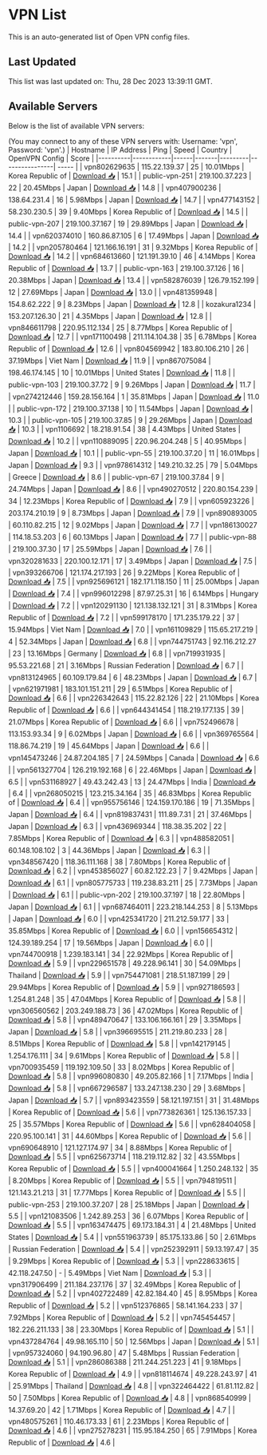 # VPN List

This is an auto-generated list of Open VPN config files.

## Last Updated

This list was last updated on: Thu, 28 Dec 2023 13:39:11 GMT.

## Available Servers

Below is the list of available VPN servers:

(You may connect to any of these VPN servers with: Username: 'vpn', Password: 'vpn'.)
| Hostname | IP Address | Ping | Speed | Country | OpenVPN Config | Score |
|----------|------------|------|-------|---------|----------------| ----- |
| vpn802629635 | 115.22.139.37 | 25 | 10.01Mbps | Korea Republic of | [Download 📥](./configs/server_0_KR.ovpn) | 15.1 |
| public-vpn-251 | 219.100.37.223 | 22 | 20.45Mbps | Japan | [Download 📥](./configs/server_1_JP.ovpn) | 14.8 |
| vpn407900236 | 138.64.231.4 | 16 | 5.98Mbps | Japan | [Download 📥](./configs/server_2_JP.ovpn) | 14.7 |
| vpn477143152 | 58.230.230.5 | 39 | 9.40Mbps | Korea Republic of | [Download 📥](./configs/server_3_KR.ovpn) | 14.5 |
| public-vpn-207 | 219.100.37.167 | 19 | 29.89Mbps | Japan | [Download 📥](./configs/server_4_JP.ovpn) | 14.4 |
| vpn620374010 | 160.86.87.105 | 6 | 17.49Mbps | Japan | [Download 📥](./configs/server_5_JP.ovpn) | 14.2 |
| vpn205780464 | 121.166.16.191 | 31 | 9.32Mbps | Korea Republic of | [Download 📥](./configs/server_6_KR.ovpn) | 14.2 |
| vpn684613660 | 121.191.39.10 | 46 | 4.14Mbps | Korea Republic of | [Download 📥](./configs/server_7_KR.ovpn) | 13.7 |
| public-vpn-163 | 219.100.37.126 | 16 | 20.38Mbps | Japan | [Download 📥](./configs/server_8_JP.ovpn) | 13.4 |
| vpn582876039 | 126.79.152.199 | 12 | 27.69Mbps | Japan | [Download 📥](./configs/server_9_JP.ovpn) | 13.0 |
| vpn481359948 | 154.8.62.222 | 9 | 8.23Mbps | Japan | [Download 📥](./configs/server_10_JP.ovpn) | 12.8 |
| kozakura1234 | 153.207.126.30 | 21 | 4.35Mbps | Japan | [Download 📥](./configs/server_11_JP.ovpn) | 12.8 |
| vpn846611798 | 220.95.112.134 | 25 | 8.77Mbps | Korea Republic of | [Download 📥](./configs/server_12_KR.ovpn) | 12.7 |
| vpn171100498 | 211.114.104.38 | 35 | 6.78Mbps | Korea Republic of | [Download 📥](./configs/server_13_KR.ovpn) | 12.6 |
| vpn804569942 | 183.80.106.210 | 26 | 37.19Mbps | Viet Nam | [Download 📥](./configs/server_14_VN.ovpn) | 11.9 |
| vpn867075084 | 198.46.174.145 | 10 | 10.01Mbps | United States | [Download 📥](./configs/server_15_US.ovpn) | 11.8 |
| public-vpn-103 | 219.100.37.72 | 9 | 9.26Mbps | Japan | [Download 📥](./configs/server_16_JP.ovpn) | 11.7 |
| vpn274212446 | 159.28.156.164 | 1 | 35.81Mbps | Japan | [Download 📥](./configs/server_17_JP.ovpn) | 11.0 |
| public-vpn-172 | 219.100.37.138 | 10 | 11.54Mbps | Japan | [Download 📥](./configs/server_18_JP.ovpn) | 10.3 |
| public-vpn-105 | 219.100.37.85 | 9 | 29.26Mbps | Japan | [Download 📥](./configs/server_19_JP.ovpn) | 10.3 |
| vpn1106692 | 18.218.91.54 | 38 | 4.43Mbps | United States | [Download 📥](./configs/server_20_US.ovpn) | 10.2 |
| vpn110889095 | 220.96.204.248 | 5 | 40.95Mbps | Japan | [Download 📥](./configs/server_21_JP.ovpn) | 10.1 |
| public-vpn-55 | 219.100.37.20 | 11 | 16.01Mbps | Japan | [Download 📥](./configs/server_22_JP.ovpn) | 9.3 |
| vpn978614312 | 149.210.32.25 | 79 | 5.04Mbps | Greece | [Download 📥](./configs/server_23_GR.ovpn) | 8.6 |
| public-vpn-67 | 219.100.37.84 | 9 | 24.74Mbps | Japan | [Download 📥](./configs/server_24_JP.ovpn) | 8.6 |
| vpn490270512 | 220.80.154.239 | 34 | 12.23Mbps | Korea Republic of | [Download 📥](./configs/server_25_KR.ovpn) | 7.9 |
| vpn605923226 | 203.174.210.19 | 9 | 8.73Mbps | Japan | [Download 📥](./configs/server_26_JP.ovpn) | 7.9 |
| vpn890893005 | 60.110.82.215 | 12 | 9.02Mbps | Japan | [Download 📥](./configs/server_27_JP.ovpn) | 7.7 |
| vpn186130027 | 114.18.53.203 | 6 | 60.13Mbps | Japan | [Download 📥](./configs/server_28_JP.ovpn) | 7.7 |
| public-vpn-88 | 219.100.37.30 | 17 | 25.59Mbps | Japan | [Download 📥](./configs/server_29_JP.ovpn) | 7.6 |
| vpn320281633 | 220.100.12.171 | 17 | 3.49Mbps | Japan | [Download 📥](./configs/server_30_JP.ovpn) | 7.5 |
| vpn393266706 | 121.174.217.193 | 26 | 9.22Mbps | Korea Republic of | [Download 📥](./configs/server_31_KR.ovpn) | 7.5 |
| vpn925696121 | 182.171.118.150 | 11 | 25.00Mbps | Japan | [Download 📥](./configs/server_32_JP.ovpn) | 7.4 |
| vpn996012298 | 87.97.25.31 | 16 | 6.14Mbps | Hungary | [Download 📥](./configs/server_33_HU.ovpn) | 7.2 |
| vpn120291130 | 121.138.132.121 | 31 | 8.31Mbps | Korea Republic of | [Download 📥](./configs/server_34_KR.ovpn) | 7.2 |
| vpn599178170 | 171.235.179.22 | 37 | 15.94Mbps | Viet Nam | [Download 📥](./configs/server_35_VN.ovpn) | 7.0 |
| vpn161109829 | 115.65.217.219 | 4 | 52.34Mbps | Japan | [Download 📥](./configs/server_36_JP.ovpn) | 6.8 |
| vpn744751743 | 92.116.212.27 | 23 | 13.16Mbps | Germany | [Download 📥](./configs/server_37_DE.ovpn) | 6.8 |
| vpn719931935 | 95.53.221.68 | 21 | 3.16Mbps | Russian Federation | [Download 📥](./configs/server_38_RU.ovpn) | 6.7 |
| vpn813124965 | 60.109.179.84 | 6 | 48.23Mbps | Japan | [Download 📥](./configs/server_39_JP.ovpn) | 6.7 |
| vpn621971981 | 183.101.151.211 | 29 | 6.51Mbps | Korea Republic of | [Download 📥](./configs/server_40_KR.ovpn) | 6.6 |
| vpn226342643 | 115.22.82.126 | 22 | 21.10Mbps | Korea Republic of | [Download 📥](./configs/server_41_KR.ovpn) | 6.6 |
| vpn644341454 | 118.219.177.135 | 39 | 21.07Mbps | Korea Republic of | [Download 📥](./configs/server_42_KR.ovpn) | 6.6 |
| vpn752496678 | 113.153.93.34 | 9 | 6.02Mbps | Japan | [Download 📥](./configs/server_43_JP.ovpn) | 6.6 |
| vpn369765564 | 118.86.74.219 | 19 | 45.64Mbps | Japan | [Download 📥](./configs/server_44_JP.ovpn) | 6.6 |
| vpn145473246 | 24.87.204.185 | 7 | 24.59Mbps | Canada | [Download 📥](./configs/server_45_CA.ovpn) | 6.6 |
| vpn561327704 | 126.219.192.168 | 6 | 22.46Mbps | Japan | [Download 📥](./configs/server_46_JP.ovpn) | 6.5 |
| vpn531168927 | 49.43.242.43 | 13 | 24.47Mbps | India | [Download 📥](./configs/server_47_IN.ovpn) | 6.4 |
| vpn268050215 | 123.215.34.164 | 35 | 46.83Mbps | Korea Republic of | [Download 📥](./configs/server_48_KR.ovpn) | 6.4 |
| vpn955756146 | 124.159.170.186 | 19 | 71.35Mbps | Japan | [Download 📥](./configs/server_49_JP.ovpn) | 6.4 |
| vpn819837431 | 111.89.7.31 | 21 | 37.46Mbps | Japan | [Download 📥](./configs/server_50_JP.ovpn) | 6.3 |
| vpn436969344 | 118.38.35.202 | 22 | 7.85Mbps | Korea Republic of | [Download 📥](./configs/server_51_KR.ovpn) | 6.3 |
| vpn488582051 | 60.148.108.102 | 3 | 44.36Mbps | Japan | [Download 📥](./configs/server_52_JP.ovpn) | 6.3 |
| vpn348567420 | 118.36.111.168 | 38 | 7.80Mbps | Korea Republic of | [Download 📥](./configs/server_53_KR.ovpn) | 6.2 |
| vpn453856027 | 60.82.122.23 | 7 | 9.42Mbps | Japan | [Download 📥](./configs/server_54_JP.ovpn) | 6.1 |
| vpn805775733 | 119.238.83.211 | 25 | 7.73Mbps | Japan | [Download 📥](./configs/server_55_JP.ovpn) | 6.1 |
| public-vpn-202 | 219.100.37.197 | 18 | 22.80Mbps | Japan | [Download 📥](./configs/server_56_JP.ovpn) | 6.1 |
| vpn687464011 | 223.218.144.253 | 8 | 5.13Mbps | Japan | [Download 📥](./configs/server_57_JP.ovpn) | 6.0 |
| vpn425341720 | 211.212.59.177 | 33 | 35.85Mbps | Korea Republic of | [Download 📥](./configs/server_58_KR.ovpn) | 6.0 |
| vpn156654312 | 124.39.189.254 | 17 | 19.56Mbps | Japan | [Download 📥](./configs/server_59_JP.ovpn) | 6.0 |
| vpn744700918 | 1.239.183.141 | 34 | 22.92Mbps | Korea Republic of | [Download 📥](./configs/server_60_KR.ovpn) | 5.9 |
| vpn229651578 | 49.228.96.141 | 30 | 54.09Mbps | Thailand | [Download 📥](./configs/server_61_TH.ovpn) | 5.9 |
| vpn754471081 | 218.51.187.199 | 29 | 29.94Mbps | Korea Republic of | [Download 📥](./configs/server_62_KR.ovpn) | 5.9 |
| vpn927186593 | 1.254.81.248 | 35 | 47.04Mbps | Korea Republic of | [Download 📥](./configs/server_63_KR.ovpn) | 5.8 |
| vpn306560562 | 203.249.188.73 | 36 | 47.02Mbps | Korea Republic of | [Download 📥](./configs/server_64_KR.ovpn) | 5.8 |
| vpn489470647 | 133.106.166.161 | 29 | 3.35Mbps | Japan | [Download 📥](./configs/server_65_JP.ovpn) | 5.8 |
| vpn396695515 | 211.219.80.233 | 28 | 8.51Mbps | Korea Republic of | [Download 📥](./configs/server_66_KR.ovpn) | 5.8 |
| vpn142179145 | 1.254.176.111 | 34 | 9.61Mbps | Korea Republic of | [Download 📥](./configs/server_67_KR.ovpn) | 5.8 |
| vpn700935459 | 119.192.109.50 | 33 | 8.02Mbps | Korea Republic of | [Download 📥](./configs/server_68_KR.ovpn) | 5.8 |
| vpn996080830 | 49.205.82.166 | 1 | 7.17Mbps | India | [Download 📥](./configs/server_69_IN.ovpn) | 5.8 |
| vpn667296587 | 133.247.138.230 | 29 | 3.68Mbps | Japan | [Download 📥](./configs/server_70_JP.ovpn) | 5.7 |
| vpn893423559 | 58.121.197.151 | 31 | 31.48Mbps | Korea Republic of | [Download 📥](./configs/server_71_KR.ovpn) | 5.6 |
| vpn773826361 | 125.136.157.33 | 25 | 35.57Mbps | Korea Republic of | [Download 📥](./configs/server_72_KR.ovpn) | 5.6 |
| vpn628404058 | 220.95.100.141 | 31 | 44.60Mbps | Korea Republic of | [Download 📥](./configs/server_73_KR.ovpn) | 5.6 |
| vpn690648910 | 121.127.174.97 | 34 | 8.88Mbps | Korea Republic of | [Download 📥](./configs/server_74_KR.ovpn) | 5.5 |
| vpn625673714 | 118.219.112.82 | 32 | 43.55Mbps | Korea Republic of | [Download 📥](./configs/server_75_KR.ovpn) | 5.5 |
| vpn400041664 | 1.250.248.132 | 35 | 8.20Mbps | Korea Republic of | [Download 📥](./configs/server_76_KR.ovpn) | 5.5 |
| vpn794819511 | 121.143.21.213 | 31 | 17.77Mbps | Korea Republic of | [Download 📥](./configs/server_77_KR.ovpn) | 5.5 |
| public-vpn-253 | 219.100.37.207 | 28 | 25.18Mbps | Japan | [Download 📥](./configs/server_78_JP.ovpn) | 5.5 |
| vpn121083506 | 1.242.89.253 | 36 | 6.07Mbps | Korea Republic of | [Download 📥](./configs/server_79_KR.ovpn) | 5.5 |
| vpn163474475 | 69.173.184.31 | 4 | 21.48Mbps | United States | [Download 📥](./configs/server_80_US.ovpn) | 5.4 |
| vpn551963739 | 85.175.133.86 | 50 | 2.61Mbps | Russian Federation | [Download 📥](./configs/server_81_RU.ovpn) | 5.4 |
| vpn252392911 | 59.13.197.47 | 35 | 9.29Mbps | Korea Republic of | [Download 📥](./configs/server_82_KR.ovpn) | 5.3 |
| vpn228633615 | 42.118.247.50 | - | 5.49Mbps | Viet Nam | [Download 📥](./configs/server_83_VN.ovpn) | 5.3 |
| vpn317906499 | 211.184.237.176 | 37 | 32.49Mbps | Korea Republic of | [Download 📥](./configs/server_84_KR.ovpn) | 5.2 |
| vpn402722489 | 42.82.184.40 | 45 | 8.95Mbps | Korea Republic of | [Download 📥](./configs/server_85_KR.ovpn) | 5.2 |
| vpn512376865 | 58.141.164.233 | 37 | 7.92Mbps | Korea Republic of | [Download 📥](./configs/server_86_KR.ovpn) | 5.2 |
| vpn745454457 | 182.226.211.133 | 38 | 23.30Mbps | Korea Republic of | [Download 📥](./configs/server_87_KR.ovpn) | 5.1 |
| vpn437284764 | 49.98.165.110 | 50 | 12.56Mbps | Japan | [Download 📥](./configs/server_88_JP.ovpn) | 5.1 |
| vpn957324060 | 94.190.96.80 | 47 | 5.48Mbps | Russian Federation | [Download 📥](./configs/server_89_RU.ovpn) | 5.1 |
| vpn286086388 | 211.244.251.223 | 41 | 9.18Mbps | Korea Republic of | [Download 📥](./configs/server_90_KR.ovpn) | 4.9 |
| vpn818114674 | 49.228.243.97 | 41 | 25.91Mbps | Thailand | [Download 📥](./configs/server_91_TH.ovpn) | 4.8 |
| vpn322464422 | 61.81.112.82 | 50 | 7.50Mbps | Korea Republic of | [Download 📥](./configs/server_92_KR.ovpn) | 4.8 |
| vpn868540999 | 14.37.69.20 | 42 | 1.71Mbps | Korea Republic of | [Download 📥](./configs/server_93_KR.ovpn) | 4.7 |
| vpn480575261 | 110.46.173.33 | 61 | 2.23Mbps | Korea Republic of | [Download 📥](./configs/server_94_KR.ovpn) | 4.6 |
| vpn275278231 | 115.95.184.250 | 65 | 7.91Mbps | Korea Republic of | [Download 📥](./configs/server_95_KR.ovpn) | 4.6 |
